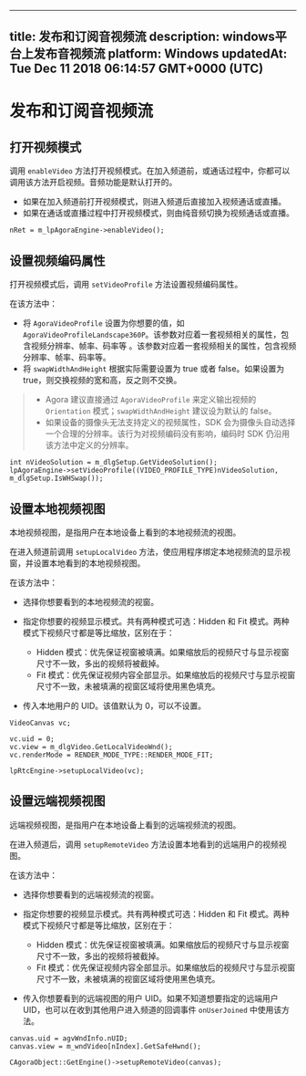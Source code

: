 
---
title: 发布和订阅音视频流
description: windows平台上发布音视频流
platform: Windows
updatedAt: Tue Dec 11 2018 06:14:57 GMT+0000 (UTC)
---
# 发布和订阅音视频流
## 打开视频模式
调用 <code>enableVideo</code> 方法打开视频模式。在加入频道前，或通话过程中，你都可以调用该方法开启视频。音频功能是默认打开的。

-   如果在加入频道前打开视频模式，则进入频道后直接加入视频通话或直播。
-   如果在通话或直播过程中打开视频模式，则由纯音频切换为视频通话或直播。


```
nRet = m_lpAgoraEngine->enableVideo();
```

## 设置视频编码属性
打开视频模式后，调用 <code>setVideoProfile</code> 方法设置视频编码属性。

在该方法中：

-   将 <code>AgoraVideoProfile</code> 设置为你想要的值，如 <code>AgoraVideoProfileLandscape360P</code>。该参数对应着一套视频相关的属性，包含视频分辨率、帧率、码率等 。该参数对应着一套视频相关的属性，包含视频分辨率、帧率、码率等。
-   将 <code>swapWidthAndHeight</code> 根据实际需要设置为 true 或者 false。如果设置为 true，则交换视频的宽和高，反之则不交换。
> -   Agora 建议直接通过 <code>AgoraVideoProfile</code> 来定义输出视频的 <code>Orientation</code> 模式；<code>swapWidthAndHeight</code> 建议设为默认的 false。
> -   如果设备的摄像头无法支持定义的视频属性，SDK 会为摄像头自动选择一个合理的分辨率。该行为对视频编码没有影响，编码时 SDK 仍沿用该方法中定义的分辨率。


```
int nVideoSolution = m_dlgSetup.GetVideoSolution();
lpAgoraEngine->setVideoProfile((VIDEO_PROFILE_TYPE)nVideoSolution, m_dlgSetup.IsWHSwap());
```

## 设置本地视频视图
本地视频视图，是指用户在本地设备上看到的本地视频流的视图。

在进入频道前调用 <code>setupLocalVideo</code> 方法，使应用程序绑定本地视频流的显示视窗，并设置本地看到的本地视频视图。

在该方法中：

-   选择你想要看到的本地视频流的视窗。
-   指定你想要的视频显示模式。共有两种模式可选：Hidden 和 Fit 模式。两种模式下视频尺寸都是等比缩放，区别在于：

    *   Hidden 模式：优先保证视窗被填满。如果缩放后的视频尺寸与显示视窗尺寸不一致，多出的视频将被截掉。
    *   Fit 模式：优先保证视频内容全部显示。如果缩放后的视频尺寸与显示视窗尺寸不一致，未被填满的视窗区域将使用黑色填充。

-   传入本地用户的 UID。该值默认为 0，可以不设置。


```
VideoCanvas vc;

vc.uid = 0;
vc.view = m_dlgVideo.GetLocalVideoWnd();
vc.renderMode = RENDER_MODE_TYPE::RENDER_MODE_FIT;

lpRtcEngine->setupLocalVideo(vc);
```


## 设置远端视频视图
远端视频视图，是指用户在本地设备上看到的远端视频流的视图。

在进入频道后，调用 <code>setupRemoteVideo</code> 方法设置本地看到的远端用户的视频视图。

在该方法中：

-   选择你想要看到的远端视频流的视窗。
-   指定你想要的视频显示模式。共有两种模式可选：Hidden 和 Fit 模式。两种模式下视频尺寸都是等比缩放，区别在于：

    *   Hidden 模式：优先保证视窗被填满。如果缩放后的视频尺寸与显示视窗尺寸不一致，多出的视频将被截掉。
    *   Fit 模式：优先保证视频内容全部显示。如果缩放后的视频尺寸与显示视窗尺寸不一致，未被填满的视窗区域将使用黑色填充。

-   传入你想要看到的远端视图的用户 UID。如果不知道想要指定的远端用户 UID，也可以在收到其他用户进入频道的回调事件 <code>onUserJoined</code> 中使用该方法。


```
canvas.uid = agvWndInfo.nUID;
canvas.view = m_wndVideo[nIndex].GetSafeHwnd();

CAgoraObject::GetEngine()->setupRemoteVideo(canvas);
```
